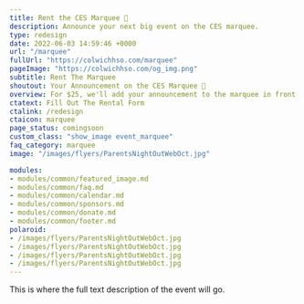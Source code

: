 ```yaml
---
title: Rent the CES Marquee 📢
description: Announce your next big event on the CES marquee.
type: redesign
date: 2022-06-03 14:59:46 +0000
url: "/marquee"
fullUrl: "https://colwichhso.com/marquee"
pageImage: "https://colwichhso.com/og_img.png"
subtitle: Rent The Marquee
shoutout: Your Announcement on the CES Marquee 📢
overview: For $25, we'll add your announcement to the marquee in front of the school. Perfect for birthdays, congratulations, and special announcements.
ctatext: Fill Out The Rental Form
ctalink: /redesign
ctaicon: marquee
page_status: comingsoon
custom_class: "show_image event_marquee"
faq_category: marquee
image: "/images/flyers/ParentsNightOutWebOct.jpg"

modules:
- modules/common/featured_image.md
- modules/common/faq.md
- modules/common/calendar.md
- modules/common/sponsors.md
- modules/common/donate.md
- modules/common/footer.md
polaroid: 
- /images/flyers/ParentsNightOutWebOct.jpg
- /images/flyers/ParentsNightOutWebOct.jpg
- /images/flyers/ParentsNightOutWebOct.jpg
- /images/flyers/ParentsNightOutWebOct.jpg
---
```

This is where the full text description of the event will go.